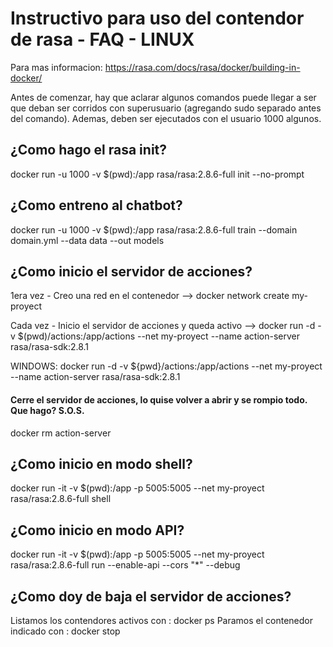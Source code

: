 # Instructivo para uso del contendor de rasa - FAQ - LINUX

Para mas informacion: https://rasa.com/docs/rasa/docker/building-in-docker/

Antes de comenzar, hay que aclarar algunos comandos puede llegar a ser que deban ser corridos con superusuario (agregando sudo separado antes del comando). Ademas, deben ser ejecutados con el usuario 1000 algunos.

## ¿Como hago el rasa init?

docker run -u 1000 -v $(pwd):/app rasa/rasa:2.8.6-full init --no-prompt

## ¿Como entreno al chatbot?

docker run -u 1000 -v $(pwd):/app rasa/rasa:2.8.6-full train --domain domain.yml --data data --out models

## ¿Como inicio el servidor de acciones?

1era vez - Creo una red en el contenedor 
--> docker network create my-proyect 

Cada vez - Inicio el servidor de acciones y queda activo
--> docker run -d -v $(pwd)/actions:/app/actions --net my-proyect --name action-server rasa/rasa-sdk:2.8.1

WINDOWS: docker run -d -v ${pwd}/actions:/app/actions --net my-proyect --name action-server rasa/rasa-sdk:2.8.1

#### Cerre el servidor de acciones, lo quise volver a abrir y se rompio todo. Que hago? S.O.S.

docker rm action-server

## ¿Como inicio en modo shell?

docker run -it -v $(pwd):/app -p 5005:5005 --net my-proyect rasa/rasa:2.8.6-full shell

## ¿Como inicio en modo API?

docker run -it -v $(pwd):/app -p 5005:5005 --net my-proyect rasa/rasa:2.8.6-full run --enable-api --cors "*" --debug

## ¿Como doy de baja el servidor de acciones?

Listamos los contendores activos con : docker ps
Paramos el contenedor indicado con : docker stop <NAME>



